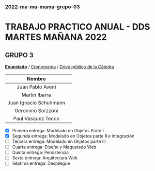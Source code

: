 ### [2022-ma-ma-mama-grupo-03](https://docs.google.com/spreadsheets/d/1J_kl2bt5TBa5uF825uVxsI2tQTeg6cdfOTXuy98ZW-M/edit#gid=1330196929)
# TRABAJO PRACTICO ANUAL - DDS MARTES MAÑANA 2022
## GRUPO 3 

[**Enunciado**](https://drive.google.com/file/d/1kabpFOAiHu6EjXc2LZPrmE_8eA2ayqVl/view) / [Cronograma](https://docs.google.com/spreadsheets/d/1L0pr_xyxJ1f-j9WMxi5TxyBcRvkTiJHSIjF7C8MWRcc/edit?usp=sharing) / [Drive público de la Cátedra](https://drive.google.com/drive/folders/1WZ9qkqUu2CYvQYDblxPhF-d2MBNEPAyG)

|**Nombre** |  | 
|:-------------------:|---|
| Juan Pablo Aveni | | |
| Martin Ibarra | | | 
| Juan Ignacio Schuhmann |  | | 
| Geronimo Sorzzoni |  | | 
| Paul Vasquez Tecco  |  | | 


- [x] Primera entrega: Modelado en Objetos Parte I
- [x] Segunda entrega: Modelado en Objetos parte II e Integración
- [ ] Tercera entrega: Modelado en Objetos parte III
- [ ] Cuarta entrega: Diseño y Maquetado Web
- [ ] Quinta entrega: Persistencia
- [ ] Sexta entrega: Arquitectura Web
- [ ] Séptima entrega: Despliegue
